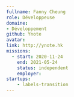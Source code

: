 ```yaml
---
fullname: Fanny Cheung
role: Développeuse
domaine: 
- Développement
github: Ynote 
avatar: 
link: http://ynote.hk
missions: 
  - start: 2020-11-24
    end: 2021-05-24
    status: independent
    employer:
startups: 
    - labels-transition
---
```

